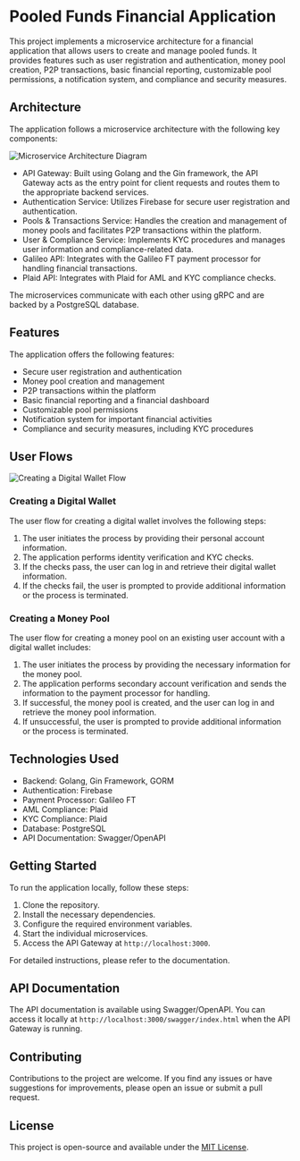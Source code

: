 # Pooled Funds Financial Application

This project implements a microservice architecture for a financial application that allows users to create and manage pooled funds. It provides features such as user registration and authentication, money pool creation, P2P transactions, basic financial reporting, customizable pool permissions, a notification system, and compliance and security measures.

## Architecture

The application follows a microservice architecture with the following key components:

![Microservice Architecture Diagram](https://i.imgur.com/6klxx29.png)

- API Gateway: Built using Golang and the Gin framework, the API Gateway acts as the entry point for client requests and routes them to the appropriate backend services.
- Authentication Service: Utilizes Firebase for secure user registration and authentication.
- Pools & Transactions Service: Handles the creation and management of money pools and facilitates P2P transactions within the platform.
- User & Compliance Service: Implements KYC procedures and manages user information and compliance-related data.
- Galileo API: Integrates with the Galileo FT payment processor for handling financial transactions.
- Plaid API: Integrates with Plaid for AML and KYC compliance checks.

The microservices communicate with each other using gRPC and are backed by a PostgreSQL database.

## Features

The application offers the following features:

- Secure user registration and authentication
- Money pool creation and management
- P2P transactions within the platform
- Basic financial reporting and a financial dashboard
- Customizable pool permissions
- Notification system for important financial activities
- Compliance and security measures, including KYC procedures

## User Flows

![Creating a Digital Wallet Flow](https://i.imgur.com/YjlYtZp.png)

### Creating a Digital Wallet

The user flow for creating a digital wallet involves the following steps:

1. The user initiates the process by providing their personal account information.
2. The application performs identity verification and KYC checks.
3. If the checks pass, the user can log in and retrieve their digital wallet information.
4. If the checks fail, the user is prompted to provide additional information or the process is terminated.

### Creating a Money Pool

The user flow for creating a money pool on an existing user account with a digital wallet includes:

1. The user initiates the process by providing the necessary information for the money pool.
2. The application performs secondary account verification and sends the information to the payment processor for handling.
3. If successful, the money pool is created, and the user can log in and retrieve the money pool information.
4. If unsuccessful, the user is prompted to provide additional information or the process is terminated.

## Technologies Used

- Backend: Golang, Gin Framework, GORM
- Authentication: Firebase
- Payment Processor: Galileo FT
- AML Compliance: Plaid
- KYC Compliance: Plaid
- Database: PostgreSQL
- API Documentation: Swagger/OpenAPI

## Getting Started

To run the application locally, follow these steps:

1. Clone the repository.
2. Install the necessary dependencies.
3. Configure the required environment variables.
4. Start the individual microservices.
5. Access the API Gateway at `http://localhost:3000`.

For detailed instructions, please refer to the documentation.

## API Documentation

The API documentation is available using Swagger/OpenAPI. You can access it locally at `http://localhost:3000/swagger/index.html` when the API Gateway is running.

## Contributing

Contributions to the project are welcome. If you find any issues or have suggestions for improvements, please open an issue or submit a pull request.

## License

This project is open-source and available under the [MIT License](LICENSE).

